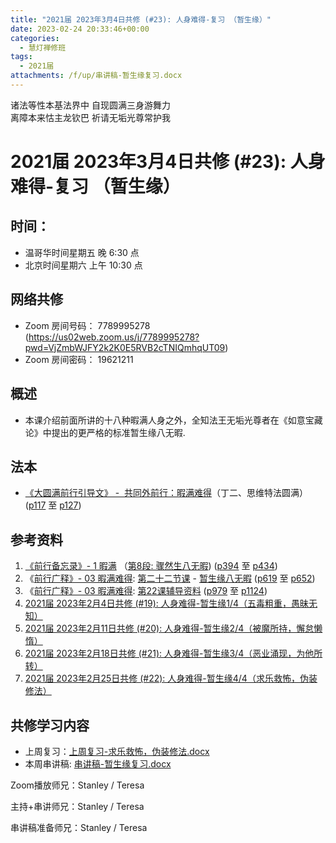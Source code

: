 ```yaml
---
title: "2021届 2023年3月4日共修 (#23): 人身难得-复习 （暂生缘）"
date: 2023-02-24 20:33:46+00:00
categories:
  - 慧灯禅修班
tags:
  - 2021届
attachments: /f/up/串讲稿-暂生缘复习.docx
---
```

<!--StartFragment-->

诸法等性本基法界中 自现圆满三身游舞力\
离障本来怙主龙钦巴 祈请无垢光尊常护我

# 2021届 2023年3月4日共修 (#23): 人身难得-复习 （暂生缘）

## 时间：

* 温哥华时间星期五 晚 6:30 点
* 北京时间星期六 上午 10:30 点

## 网络共修

* Zoom 房间号码： 7789995278 (<https://us02web.zoom.us/j/7789995278?pwd=VjZmbWJFY2k2K0E5RVB2cTNIQmhqUT09>)
* Zoom 房间密码： 19621211

## 概述

* 本课介绍前面所讲的十八种暇满人身之外，全知法王无垢光尊者在《如意宝藏论》中提出的更严格的标准暂生缘八无暇.

## 法本

* [《](https://huidengchanxiu.net/refs/qxgs/qxgs-03xm)[大圆满前行引导文》 -  共同外前行：暇满难得](https://huidengchanxiu.net/books/dymqx/#%E4%B8%80%E6%9A%87%E6%BB%A1%E9%9A%BE%E5%BE%97)（丁二、思维特法圆满）([p117](https://huidengchanxiu.net/books/dymqx/#p117) 至 [p127](https://huidengchanxiu.net/books/dymqx/#p127))

## 参考资料

1. [《前行备忘录》- 1 暇满](https://huidengchanxiu.net/refs/qxbwl/qxxl4-01xm) （[第8段: 骤然生八无暇](https://huidengchanxiu.net/refs/qxbwl/qxxl4-01xm/#%E9%AA%A4%E7%84%B6%E7%94%9F%E5%85%AB%E6%97%A0%E6%9A%87)) ([p394](https://huidengchanxiu.net/refs/qxbwl/qxxl4-01xm/#p394) 至 [p434](https://huidengchanxiu.net/refs/qxbwl/qxxl4-01xm/#p434))
2. 《[前行广释》- 03 暇满难得](https://huidengchanxiu.net/refs/qxgs/qxgs-03xm): [第二十二节课](https://huidengchanxiu.net/refs/qxgs/qxgs-03xm#%E7%AC%AC%E4%BA%8C%E5%8D%81%E4%BA%8C%E8%8A%82%E8%AF%BE) - [暂生缘八无暇](https://huidengchanxiu.net/refs/qxgs/qxgs-03xm#%E4%B8%80%E6%9A%82%E7%94%9F%E7%BC%98%E5%85%AB%E6%97%A0%E6%9A%87) ([p619](https://huidengchanxiu.net/refs/qxgs/qxgs-03xm/#p619) 至 [p652](https://huidengchanxiu.net/refs/qxgs/qxgs-03xm#p652))
3. 《[前行广释》- 03 暇满难得](https://huidengchanxiu.net/refs/qxgs/fudao/qxgsfd-03xm): [第22课辅导资料](https://huidengchanxiu.net/refs/qxgs/fudao/qxgsfd-03xm/#%E5%89%8D%E8%A1%8C%E5%B9%BF%E9%87%8A%E7%AC%AC22%E8%AF%BE%E8%BE%85%E5%AF%BC%E8%B5%84%E6%96%99) ([p979](https://huidengchanxiu.net/refs/qxgs/fudao/qxgsfd-03xm/#p979) 至 [p1124](https://huidengchanxiu.net/refs/qxgs/fudao/qxgsfd-03xm/#p1124))
4. [2021届 2023年2月4日共修 (#19): 人身难得-暂生缘1/4（五毒粗重，愚昧无知）](https://www.huidengvan.com/posts/2023-01-14-2021%E5%B1%8A-2023%E5%B9%B42%E6%9C%884%E6%97%A5%E5%85%B1%E4%BF%AE-19-%E4%BA%BA%E8%BA%AB%E9%9A%BE%E5%BE%97-%E6%9A%82%E7%94%9F%E7%BC%98%E4%BA%94%E6%AF%92%E7%B2%97%E9%87%8D%E6%84%9A%E6%98%A7%E6%97%A0%E7%9F%A5/)
5. [2021届 2023年2月11日共修 (#20): 人身难得-暂生缘2/4（被魔所持，懈怠懒惰）](https://www.huidengvan.com/posts/2023-02-03-2021%E5%B1%8A-2023%E5%B9%B42%E6%9C%8811%E6%97%A5%E5%85%B1%E4%BF%AE-20-%E4%BA%BA%E8%BA%AB%E9%9A%BE%E5%BE%97-%E6%9A%82%E7%94%9F%E7%BC%982-4%E8%A2%AB%E9%AD%94%E6%89%80%E6%8C%81%E6%87%88%E6%80%A0%E6%87%92%E6%83%B0/)
6. [2021届 2023年2月18日共修 (#21): 人身难得-暂生缘3/4（恶业涌现，为他所转）](https://www.huidengvan.com/posts/2023-02-11-2021%E5%B1%8A-2023%E5%B9%B42%E6%9C%8818%E6%97%A5%E5%85%B1%E4%BF%AE-21-%E4%BA%BA%E8%BA%AB%E9%9A%BE%E5%BE%97-%E6%9A%82%E7%94%9F%E7%BC%983-4%E6%81%B6%E4%B8%9A%E6%B6%8C%E7%8E%B0%E4%B8%BA%E4%BB%96%E6%89%80%E8%BD%AC/)
7. [2021届 2023年2月25日共修 (#22): 人身难得-暂生缘4/4（求乐救怖，伪装修法）](https://www.huidengvan.com/posts/2023-02-20-2021%E5%B1%8A-2023%E5%B9%B42%E6%9C%8825%E6%97%A5%E5%85%B1%E4%BF%AE-22-%E4%BA%BA%E8%BA%AB%E9%9A%BE%E5%BE%97-%E6%9A%82%E7%94%9F%E7%BC%984-4%E6%B1%82%E4%B9%90%E6%95%91%E6%80%96%E4%BC%AA%E8%A3%85%E4%BF%AE%E6%B3%95/)

## **共修学习内容**

* 上周复习：[上周复习-求乐救怖，伪装修法.docx](blob:https://huidengvan.netlify.app/7c40e00c-a743-41d3-b7bc-156d2e49094b)
* 本周串讲稿: [](https://www.huidengvan.com/f/up/%E5%8D%81%E5%9C%86%E6%BB%A1%E4%B9%8B%E5%BE%97%E4%BA%BA%E8%BA%AB%E4%B8%8E%E7%94%9F%E4%B8%AD%E5%9C%9F%E4%B8%B2%E8%AE%B2%E7%A8%BF.pdf)[](https://www.huidengvan.com/f/up/%E4%B8%B2%E8%AE%B2%E7%A8%BF-%E5%8D%81%E5%9C%86%E6%BB%A1%E4%B9%8B%E4%BF%A1%E4%BD%9B%E6%B3%95%EF%BC%8C%E4%BD%9B%E9%99%80%E5%87%BA%E4%B8%96.pdf)[](https://www.huidengvan.com/f/up/%E4%B8%B2%E8%AE%B2%E7%A8%BF-%E5%85%AB%E6%97%A0%E6%9A%87%E3%80%81%E5%8D%81%E5%9C%86%E6%BB%A1.docx)[串讲稿-暂生缘复习.docx](/f/up/串讲稿-暂生缘复习.docx)

Zoom播放师兄：Stanley / Teresa

主持+串讲师兄：Stanley / Teresa

串讲稿准备师兄：Stanley / Teresa

<!--EndFragment-->
